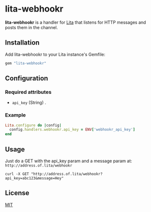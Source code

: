 # lita-webhookr


**lita-webhookr** is a handler for [Lita](https://github.com/jimmycuadra/lita) that listens for HTTP messages and posts them in the channel.

## Installation

Add lita-webhookr to your Lita instance's Gemfile:

``` ruby
gem "lita-webhookr"
```

## Configuration

### Required attributes

* `api_key` (String) .

### Example

``` ruby
Lita.configure do |config|
  config.handlers.webhookr.api_key = ENV['webhookr_api_key']
end
```

## Usage

Just do a GET with the api_key param and a message param at: `http://address.of.lita/webhookr`
```
curl -X GET "http://address.of.lita/webhookr?api_key=abc123&message=Hey"
```


## License

[MIT](http://opensource.org/licenses/MIT)
